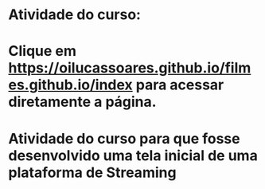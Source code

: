 # Atividade do curso:
# Clique em https://oilucassoares.github.io/filmes.github.io/index para acessar diretamente a página.
# Atividade do curso para que fosse desenvolvido uma tela inicial de uma plataforma de Streaming
